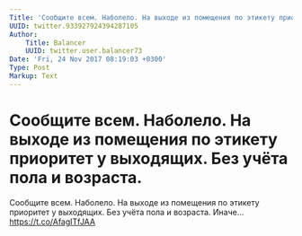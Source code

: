 ```yaml
---
Title: 'Сообщите всем. Наболело. На выходе из помещения по этикету приоритет у выходящих. Без учёта пола и возраста.'
UUID: twitter.933927924394287105
Author:
    Title: Balancer
    UUID: twitter.user.balancer73
Date: 'Fri, 24 Nov 2017 08:19:03 +0300'
Type: Post
Markup: Text
---
```


# Сообщите всем. Наболело. На выходе из помещения по этикету приоритет у выходящих. Без учёта пола и возраста.

Сообщите всем. Наболело. На выходе из помещения по этикету
приоритет у выходящих. Без учёта пола и возраста. Иначе…
https://t.co/AfagITfJAA